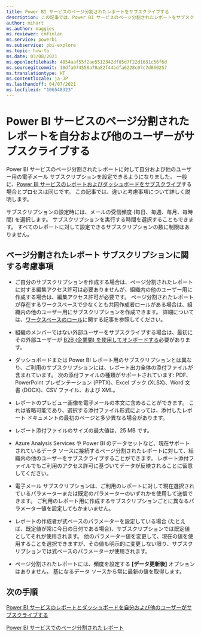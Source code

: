 ```yaml
---
title: Power BI サービスのページ分割されたレポートをサブスクライブする
description: この記事では、Power BI サービスのページ分割されたレポートをサブスクライブする際の留意点について説明します。
author: mihart
ms.author: maggies
ms.reviewer: cmfinlan
ms.service: powerbi
ms.subservice: pbi-explore
ms.topic: how-to
ms.date: 03/08/2021
ms.openlocfilehash: 4854aaf55f2ae5512342df05d7f22d1631c56f6d
ms.sourcegitcommit: 10dfa074558a78a82f44bdfa6228c07c7d860257
ms.translationtype: HT
ms.contentlocale: ja-JP
ms.lasthandoff: 04/07/2021
ms.locfileid: "106548323"
---
```

# <a name="subscribe-yourself-and-others-to-paginated-reports-in-the-power-bi-service"></a>Power BI サービスのページ分割されたレポートを自分および他のユーザーがサブスクライブする 

Power BI サービスのページ分割されたレポートに対して自分および他のユーザー用の電子メール サブスクリプションを設定できるようになりました。 一般に、[Power BI サービスのレポートおよびダッシュボードをサブスクライブ](end-user-subscribe.md)する場合とプロセスは同じです。 この記事では、違いと考慮事項について詳しく説明します。 

サブスクリプションの設定時には、メールの受信頻度 (毎日、毎週、毎月、毎時間) を選択します。 サブスクリプションを実行する時間を選択することもできます。 すべてのレポートに対して設定できるサブスクリプションの数に制限はありません。 

## <a name="considerations-for-paginated-report-subscriptions"></a>ページ分割されたレポート サブスクリプションに関する考慮事項 

- ご自分のサブスクリプションを作成する場合は、ページ分割されたレポートに対する編集アクセス許可は必要ありませんが、組織内の他のユーザー用に作成する場合は、編集アクセス許可が必要です。 ページ分割されたレポートが存在するワークスペースで少なくとも共同作成者ロールがある場合は、組織内の他のユーザー用にサブスクリプションを作成できます。 詳細については、[ワークスペースのロール](../collaborate-share/service-new-workspaces.md#roles-in-the-new-workspaces)に関する記事を参照してください。

- 組織のメンバーではない外部ユーザーをサブスクライブする場合は、最初にその外部ユーザーが [B2B (企業間) を使用してオンボードする](/power-platform/admin/invite-users-azure-active-directory-b2b-collaboration)必要があります。 

- ダッシュボードまたは Power BI レポート用のサブスクリプションとは異なり、ご利用のサブスクリプションには、レポート出力全体の添付ファイルが含まれています。  次の添付ファイルの種類がサポートされています: PDF、PowerPoint プレゼンテーション (PPTX)、Excel ブック (XLSX)、Word 文書 (DOCX)、CSV ファイル、および XML。

- レポートのプレビュー画像を電子メールの本文に含めることができます。  これは省略可能であり、選択する添付ファイル形式によっては、添付したレポート ドキュメントの最初のページと多少異なる場合があります。

- レポート添付ファイルのサイズの最大値は、25 MB です。

- Azure Analysis Services や Power BI のデータセットなど、現在サポートされているデータ ソースに接続するページ分割されたレポートに対して、組織内の他のユーザーをサブスクライブすることができます。 レポート添付ファイルでもご利用のアクセス許可に基づいてデータが反映されることに留意してください。 

- 電子メール サブスクリプションは、ご利用のレポートに対して現在選択されているパラメーターまたは既定のパラメーターのいずれかを使用して送信できます。  ご利用のレポート用に作成するサブスクリプションごとに異なるパラメーター値を設定してもかまいません。 

- レポートの作成者が式ベースのパラメーターを設定している場合 (たとえば、既定値が常に今日の日付である場合)、サブスクリプションでは既定値としてそれが使用されます。 他のパラメーター値を変更して、現在の値を使用することを選択できますが、その値も明示的に変更しない限り、サブスクリプションでは式ベースのパラメーターが使用されます。

- ページ分割されたレポートには、頻度を設定する **[データ更新後]** オプションはありません。 基になるデータ ソースから常に最新の値を取得します。 

## <a name="next-steps"></a>次の手順

[Power BI サービスのレポートとダッシュボードを自分および他のユーザーがサブスクライブする](../collaborate-share/service-report-subscribe.md)

[Power BI サービスでのページ分割されたレポート](end-user-paginated-report.md)
